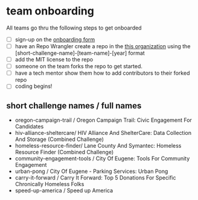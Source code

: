 # team onboarding
All teams go thru the following steps to get onboarded

- [ ] sign-up on the [onboarding form](https://forms.gle/aYMg9M2vFdFTgAhH6)
- [ ] have an Repo Wrangler create a repo in the [this organization](https://github.com/Hack4Eugene) using the [short-challenge-name]-[team-name]-[year] format
- [ ] add the MIT license to the repo
- [ ] someone on the team forks the repo to get started.
- [ ] have a tech mentor show them how to add contributors to their forked repo
- [ ] coding begins!

## short challenge names / full names
- oregon-campaign-trail / Oregon Campaign Trail: Civic Engagement For Candidates
- hiv-alliance-sheltercare/ HIV Alliance And ShelterCare: Data Collection And Storage (Combined Challenge)
- homeless-resource-finder/ Lane County And Symantec: Homeless Resource Finder (Combined Challenge)
- community-engagement-tools / City Of Eugene: Tools For Community Engagement
- urban-pong / City Of Eugene - Parking Services: Urban Pong
- carry-it-forward / Carry It Forward: Top 5 Donations For Specific Chronically Homeless Folks
- speed-up-america / Speed up America
